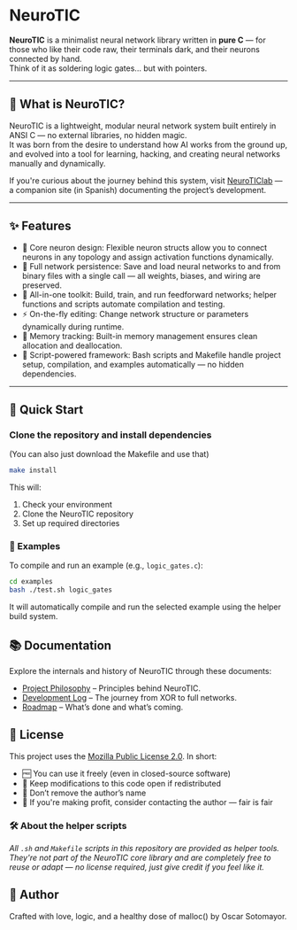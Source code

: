 # NeuroTIC

**NeuroTIC** is a minimalist neural network library written in **pure C** — for those who like their code raw, their terminals dark, and their neurons connected by hand.  
Think of it as soldering logic gates... but with pointers.

---

## 🧠 What is NeuroTIC?

NeuroTIC is a lightweight, modular neural network system built entirely in ANSI C — no external libraries, no hidden magic.  
It was born from the desire to understand how AI works from the ground up, and evolved into a tool for learning, hacking, and creating neural networks manually and dynamically.

If you're curious about the journey behind this system, visit [NeuroTIClab](https://neuroticlab.com) — a companion site (in Spanish) documenting the project’s development.

---

## ✨ Features

- 🧠 Core neuron design: Flexible neuron structs allow you to connect neurons in any topology and assign activation functions dynamically.
- 💾 Full network persistence: Save and load neural networks to and from binary files with a single call — all weights, biases, and wiring are preserved.
- 🔧 All-in-one toolkit: Build, train, and run feedforward networks; helper functions and scripts automate compilation and testing.
- ⚡ On-the-fly editing: Change network structure or parameters dynamically during runtime.
- 🧹 Memory tracking: Built-in memory management ensures clean allocation and deallocation.
- 📜 Script-powered framework: Bash scripts and Makefile handle project setup, compilation, and examples automatically — no hidden dependencies.

---

## 🚀 Quick Start

### Clone the repository and install dependencies

(You can also just download the Makefile and use that)

``` bash
make install
```

This will:

1. Check your environment
2. Clone the NeuroTIC repository
3. Set up required directories

### 📁 Examples

To compile and run an example (e.g., `logic_gates.c`):

```bash
cd examples
bash ./test.sh logic_gates
```

It will automatically compile and run the selected example using the helper build system.

## 📚 Documentation

Explore the internals and history of NeuroTIC through these documents:

- [Project Philosophy](./docs/PHILOSOPHY.md) – Principles behind NeuroTIC.
- [Development Log](./docs/DEVLOGS.md) – The journey from XOR to full networks.
- [Roadmap](./docs/ROADMAP.md) – What’s done and what’s coming.

## 🧾 License

This project uses the [Mozilla Public License 2.0](./LICENSE).
In short:

- 🆓 You can use it freely (even in closed-source software)
- 🪪 Keep modifications to this code open if redistributed
- 🧾 Don’t remove the author’s name
- 🤝 If you're making profit, consider contacting the author — fair is fair

### 🛠️ About the helper scripts

*All `.sh` and `Makefile` scripts in this repository are provided as helper tools.*  
*They're not part of the NeuroTIC core library and are completely free to reuse or adapt — no license required, just give credit if you feel like it.*

## 👤 Author

Crafted with love, logic, and a healthy dose of malloc() by Oscar Sotomayor.

